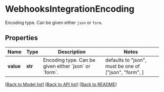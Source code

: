 # WebhooksIntegrationEncoding

Encoding type. Can be given either `json` or `form`.

## Properties

| Name      | Type    | Description                                                              | Notes                                                 |
| --------- | ------- | ------------------------------------------------------------------------ | ----------------------------------------------------- |
| **value** | **str** | Encoding type. Can be given either &#x60;json&#x60; or &#x60;form&#x60;. | defaults to "json", must be one of ["json", "form", ] |

[[Back to Model list]](README.md#documentation-for-models) [[Back to API list]](README.md#documentation-for-api-endpoints) [[Back to README]](README.md)
